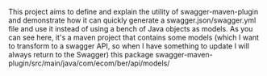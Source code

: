 This project aims to define and explain the utility of swagger-maven-plugin and demonstrate how it can quickly generate a swagger.json/swagger.yml file and use it instead of using a bench of Java objects as models.
As you can see here, it's a maven project that contains some models (which I want to transform to a swagger API, so when I have something to update I will always return to the Swagger) this package swagger-maven-plugin/src/main/java/com/ecom/ber/api/models/
